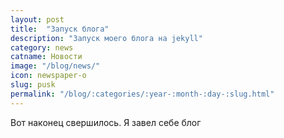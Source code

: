 ```yaml
---
layout: post
title:  "Запуск блога"
description: "Запуск моего блога на jekyll"
category: news 
catname: Новости
image: "/blog/news/"
icon: newspaper-o
slug: pusk
permalink: "/blog/:categories/:year-:month-:day-:slug.html"
---
```

Вот наконец свершилось. Я завел себе блог 

